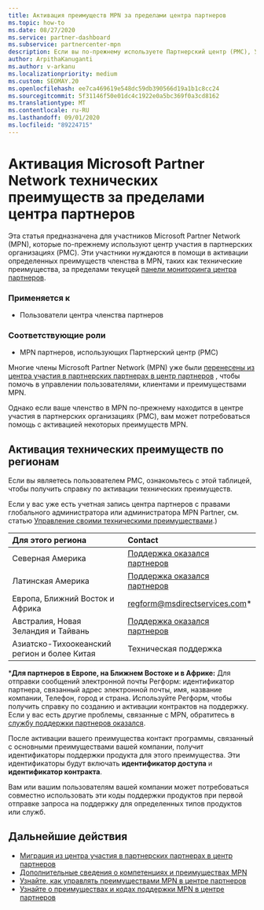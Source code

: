 ```yaml
---
title: Активация преимуществ MPN за пределами центра партнеров
ms.topic: how-to
ms.date: 08/27/2020
ms.service: partner-dashboard
ms.subservice: partnercenter-mpn
description: Если вы по-прежнему используете Партнерский центр (PMC), Узнайте, кому обратиться за помощью, чтобы активировать преимущества технической поддержки MPN и предоставить вам коды поддержки.
author: ArpithaKanuganti
ms.author: v-arkanu
ms.localizationpriority: medium
ms.custom: SEOMAY.20
ms.openlocfilehash: ee7ca469619e548dc59db390566d19a1b1c8cc24
ms.sourcegitcommit: 5f31146f50e01dc4c1922e0a5bc369f0a3cd8162
ms.translationtype: MT
ms.contentlocale: ru-RU
ms.lasthandoff: 09/01/2020
ms.locfileid: "89224715"
---
```

# <a name="activate-microsoft-partner-network-technical-benefits-outside-of-partner-center"></a>Активация Microsoft Partner Network технических преимуществ за пределами центра партнеров

Эта статья предназначена для участников Microsoft Partner Network (MPN), которые по-прежнему используют центр участия в партнерских организациях (PMC). Эти участники нуждаются в помощи в активации определенных преимуществ членства в MPN, таких как технические преимущества, за пределами текущей [панели мониторинга центра партнеров](https://partner.microsoft.com/dashboard).

### <a name="applies-to"></a>Применяется к

- Пользователи центра членства партнеров

### <a name="appropriate-roles"></a>Соответствующие роли

- MPN партнеров, использующих Партнерский центр (PMC)

Многие члены Microsoft Partner Network (MPN) уже были [перенесены из центра участия в партнерских партнерах в центр партнеров](prepare-pmc-pc-migration.md) , чтобы помочь в управлении пользователями, клиентами и преимуществами MPN.

Однако если ваше членство в MPN по-прежнему находится в центре участия в партнерских организациях (PMC), вам может потребоваться помощь с активацией некоторых преимуществ MPN.

## <a name="activate-technical-benefits-by-region"></a>Активация технических преимуществ по регионам

Если вы являетесь пользователем PMC, ознакомьтесь с этой таблицей, чтобы получить справку по активации технических преимуществ.

Если у вас уже есть учетная запись центра партнеров с правами глобального администратора или администратора MPN Partner, см. статью [Управление своими техническими преимуществами](manage-your-partner-network-benefits.md#manage-technical-benefits).)

|Для этого региона  | Contact |
|:--------|:------------|
|Северная Америка  | [Поддержка оказался партнеров](https://partner.microsoft.com/support?issueid=300-0042)  |
|Латинская Америка  | [Поддержка оказался партнеров](https://partner.microsoft.com/support?issueid=300-0042)  |
|Европа, Ближний Восток и Африка  | [regform@msdirectservices.com](mailto:regform@msdirectservices.com)*  |
|Австралия, Новая Зеландия и Тайвань  | [Поддержка оказался партнеров](https://partner.microsoft.com/support?issueid=300-0042)  |
|Азиатско-Тихоокеанский регион и более Китая  | Техническая поддержка  |

\***Для партнеров в Европе, на Ближнем Востоке и в Африке:** Для отправки сообщений электронной почты Регформ: идентификатор партнера, связанный адрес электронной почты, имя, название компании, Телефон, город и страна. Используйте Регформ, чтобы получить справку по созданию и активации контрактов на поддержку. Если у вас есть другие проблемы, связанные с MPN, обратитесь в [службу поддержки партнеров оказался](https://partner.microsoft.com/support?issueid=300-0042).

После активации вашего преимущества контакт программы, связанный с основными преимуществами вашей компании, получит идентификаторы поддержки продукта для этого преимущества. Эти идентификаторы будут включать **идентификатор доступа** и **идентификатор контракта**. 

Вам или вашим пользователям вашей компании может потребоваться совместно использовать эти коды поддержки продуктов при первой отправке запроса на поддержку для определенных типов продуктов или служб.

## <a name="next-steps"></a>Дальнейшие действия

- [Миграция из центра участия в партнерских партнерах в центр партнеров](prepare-pmc-pc-migration.md)
- [Дополнительные сведения о компетенциях и преимуществах MPN](learn-about-competencies.md)
- [Узнайте, как управлять преимуществами MPN в центре партнеров](manage-your-partner-network-benefits.md)
- [Узнайте о преимуществах и кодах поддержки MPN в центре партнеров](mpn-find-benefits.md)
